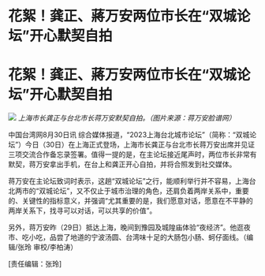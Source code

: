 # 花絮！龚正、蔣万安两位市长在“双城论坛”开心默契自拍

# 花絮！龚正、蔣万安两位市长在“双城论坛”开心默契自拍

![](https://inews.gtimg.com/om_bt/OYRf6cVC4oYTSAvtrbMAm24EDedgAE04iVQ-i729OBplkAA/1000)
_上海市长龚正与台北市长蒋万安默契自拍。（图片来源：蒋万安脸谱网）_

中国台湾网8月30日讯
综合媒体报道，“2023上海台北城市论坛”（简称：“双城论坛”）今日（30日）在上海正式登场，上海市长龚正与台北市长蒋万安出席并见证三项交流合作备忘录签署。值得一提的是，在主论坛接近尾声时，两位市长非常有默契，蒋万安拿出手机，在台上和龚正开心自拍，并将合照发到社交媒体。

蒋万安在主论坛致词时表示，这趟“双城论坛”之行，能顺利举行并不容易，上海台北两市的“双城论坛”，又不仅止于城市治理的角色，还肩负着两岸关系中，重要的、关键性的指标意义，并强调“尤其重要的是，我们愿意对话，愿意在不平静的两岸关系下，找寻可以对话，可以共享的价值”。

另外，蒋万安昨（29日）抵达上海，晚间到豫园及城隍庙体验“夜经济”。他逛夜市、吃小吃，品尝了地道的宁波汤圆、台湾味十足的大肠包小肠、蚵仔面线。（编辑/张玲
审校/李柏涛）

[责任编辑：张玲]

